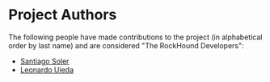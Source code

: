 # Project Authors

The following people have made contributions to the project (in alphabetical order by
last name) and are considered "The RockHound Developers":

* [Santiago Soler](https://github.com/santisoler)
* [Leonardo Uieda](https://github.com/leouieda)
